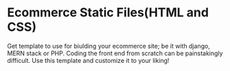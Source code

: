# Ecommerce Static Files(HTML and CSS)
Get template to use for biulding your ecommerce site; be it with django, MERN stack or PHP. Coding the front end from scratch can be painstakingly difficult. Use this template and customize it to your liking!
